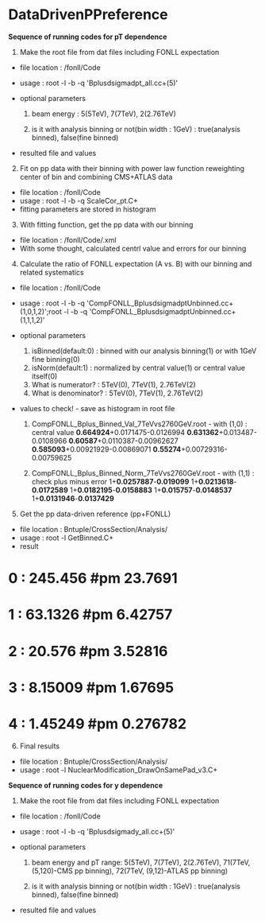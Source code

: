 # DataDrivenPPreference

**Sequence of running codes for pT dependence**

1. Make the root file from dat files including FONLL expectation

* file location : /fonll/Code
 
* usage : root -l -b -q 'Bplusdsigmadpt_all.cc+(5)'

* optional parameters

  1. beam energy : 5(5TeV), 7(7TeV), 2(2.76TeV)

  2. is it with analysis binning or not(bin width : 1GeV) : true(analysis binned), false(fine binned)

* resulted file and values

2. Fit on pp data with their binning with power law function reweighting center of bin and combining CMS+ATLAS data

* file location : /fonll/Code 
* usage : root -l -b -q ScaleCor_pt.C+ 
* fitting parameters are stored in histogram

3. With fitting function, get the pp data with our binning

* file location : /fonll/Code/.xml  
* With some thought, calculated centrl value and errors for our binning 

4. Calculate the ratio of FONLL expectation (A vs. B) with our binning and related systematics

* file location : /fonll/Code 
* usage : root -l -b -q 'CompFONLL_BplusdsigmadptUnbinned.cc+(1,0,1,2)';root -l -b -q 'CompFONLL_BplusdsigmadptUnbinned.cc+(1,1,1,2)'
* optional parameters 
  1. isBinned(default:0) : binned with our analysis binning(1) or with 1GeV fine binning(0)
  2. isNorm(default:1) : normalized by central value(1) or central value itself(0)
  3. What is numerator? : 5TeV(0), 7TeV(1), 2.76TeV(2) 
  4. What is denominator? : 5TeV(0), 7TeV(1), 2.76TeV(2) 
* values to check! - save as histogram in root file 

  1. CompFONLL_Bplus_Binned_Val_7TeVvs2760GeV.root - with (1,0) : central value 
	**0.664924**+0.0171475-0.0126994 
	**0.631362**+0.013487-0.0108966 
	**0.60587**+0.0110387-0.00962627 
	**0.585093**+0.00921929-0.00869071 
	**0.55274**+0.00729316-0.00759625 

  2. CompFONLL_Bplus_Binned_Norm_7TeVvs2760GeV.root - with (1,1) : check plus minus error
	1+**0.0257887**-**0.019099**
	1+**0.0213618**-**0.0172589**
	1+**0.0182195**-**0.0158883**
	1+**0.015757**-**0.0148537**
	1+**0.0131946**-**0.0137429** 

5. Get the pp data-driven reference (pp+FONLL)

* file location : Bntuple/CrossSection/Analysis/
* usage : root -l GetBinned.C+ 
* result 
# 0 : 245.456 #pm 23.7691 
# 1 : 63.1326 #pm 6.42757 
# 2 : 20.576 #pm 3.52816 
# 3 : 8.15009 #pm 1.67695 
# 4 : 1.45249 #pm 0.276782 

6. Final results

* file location : Bntuple/CrossSection/Analysis/ 
* usage : root -l NuclearModification_DrawOnSamePad_v3.C+






**Sequence of running codes for y dependence**

1. Make the root file from dat files including FONLL expectation

* file location : /fonll/Code

* usage : root -l -b -q 'Bplusdsigmady_all.cc+(5)'

* optional parameters

  1. beam energy and pT range: 5(5TeV), 7(7TeV), 2(2.76TeV), 71(7TeV,(5,120)-CMS pp binning), 72(7TeV, (9,12)-ATLAS pp binning)

  2. is it with analysis binning or not(bin width : 1GeV) : true(analysis binned), false(fine binned)

* resulted file and values



